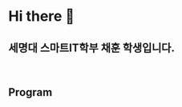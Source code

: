 ### <h1>Hi there 👋</h1>

<h2>세명대 스마트IT학부 채훈 학생입니다. </h2>

<p>
  
  </p>
  
  <br />
  <h2> Program</h2>
  

<!--
**Chae2018/Chae2018** is a ✨ _special_ ✨ repository because its `README.md` (this file) appears on your GitHub profile.

Here are some ideas to get you started:

- 🔭 I’m currently working on ...
- 🌱 I’m currently learning ...
- 👯 I’m looking to collaborate on ...
- 🤔 I’m looking for help with ...
- 💬 Ask me about ...
- 📫 How to reach me: ...
- 😄 Pronouns: ...
- ⚡ Fun fact: ...
-->
